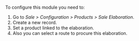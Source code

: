 To configure this module you need to:

1.  Go to *Sale \> Configuration \> Products \> Sale Elaboration*.
2.  Create a new record.
3.  Set a product linked to the elaboration.
4.  Also you can select a route to procure this elaboration.
